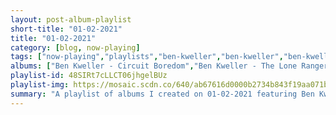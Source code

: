 ```yaml
---
layout: post-album-playlist
short-title: "01-02-2021"
title: "01-02-2021"
category: [blog, now-playing]
tags: ["now-playing","playlists","ben-kweller","ben-kweller","ben-kweller","ben-kweller","ben-kweller","ben-kweller","ben-kweller","ronnie-fauss,-ben-kweller","the-tender-things,-ben-kweller","the-get-you,-ben-kweller","cody-bryan-band,-ben-kweller","ronnie-fauss,-ben-kweller","the-mother-hips,-ben-kweller","albert-hammond-jr","various-artists","adam-green","various-artists"]
albums: ["Ben Kweller - Circuit Boredom","Ben Kweller - The Lone Ranger: Wanted","Ben Kweller - Ciao My Shining Star - The Songs of Mark Mulcahy","Ben Kweller - While No One Was Looking: Toasting 20 Years Of Bloodshot Records","Ben Kweller - Desperate Times (Songs of the Old 97's)","Ben Kweller - John Singer Sergeant (The Music and Songs of John Dufilho)","Ben Kweller - Stubbs The Zombie: The Soundtrack","Ronnie Fauss, Ben Kweller - Last Of The True","The Tender Things, Ben Kweller - The Tender Things","The Get You, Ben Kweller - Take Cover","Cody Bryan Band, Ben Kweller - Our House for the Weekend","Ronnie Fauss, Ben Kweller - Saginaw Paper Mill","The Mother Hips, Ben Kweller - Red Tandy EP","Albert Hammond Jr - Yours to Keep","Various Artists - The Dreamer","Adam Green - Friends of Mine","Various Artists - O Radiant Dawn"]
playlist-id: 48SIRt7cLLCT06jhgelBUz
playlist-img: https://mosaic.scdn.co/640/ab67616d0000b2734b843f19aa071be96d6aecb6ab67616d0000b2735d46d8acd3bb83f6ae3b11ddab67616d0000b273e93fe2452c9e98a70ab114cbab67616d0000b273f3a58d42eb65b5a7575ecb1c
summary: "A playlist of albums I created on 01-02-2021 featuring Ben Kweller, Ben Kweller, Ben Kweller, Ben Kweller, Ben Kweller, Ben Kweller, Ben Kweller, Ronnie Fauss, Ben Kweller, The Tender Things, Ben Kweller, The Get You, Ben Kweller, Cody Bryan Band, Ben Kweller, Ronnie Fauss, Ben Kweller, The Mother Hips, Ben Kweller, Albert Hammond Jr, Various Artists, Adam Green, and Various Artists"
---
```

